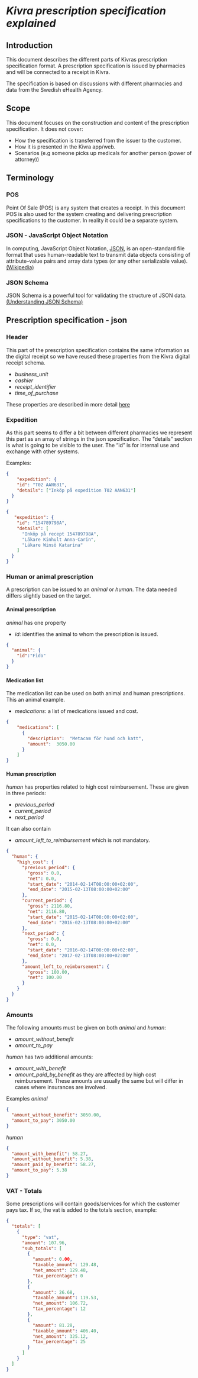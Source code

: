 # **_Kivra prescription specification explained_**

## Introduction
This document describes the different parts of Kivras prescription specification format. A prescription specification is issued by pharmacies and will be connected to a receipt in Kivra. 

The specification is based on discussions with different pharmacies and data from the Swedish eHealth Agency.

## Scope

This document focuses on the construction and content of the prescription specification. It does not cover:
- How the specification is transferred from the issuer to the customer.
- How it is presented in the Kivra app/web.
- Scenarios (e.g someone picks up medicals for another person (power of attorney))  

## Terminology

### POS

Point Of Sale (POS) is any system that creates a receipt. In this document POS is also used for the system creating and delivering prescription specifications to the customer.  In reality it could be a separate system.

### JSON - JavaScript Object Notation

In computing, JavaScript Object Notation, [JSON](https://www.json.org/), is an open-standard file format that uses human-readable text to transmit data objects consisting of attribute–value pairs and array data types (or any other serializable value). [(Wikipedia)](https://en.wikipedia.org/wiki/JSON)

### JSON Schema

JSON Schema is a powerful tool for validating the structure of JSON data. [(Understanding JSON Schema)](https://json-schema.org/understanding-json-schema/)

## Prescription specification - json

### Header

This part of the prescription specification contains the same information as the digital receipt so we have reused these properties from the Kivra digital receipt schema.  

- _business_unit_
- _cashier_
- _receipt_identifier_
- _time_of_purchase_

These properties are described in more detail [here](../retail/retail-schema-description.md)


### Expedition

As this part seems to differ a bit between different pharmacies we represent this part as an array of strings in the json specification. The “details” section is what is going to be visible to the user. The “id” is for internal use and exchange with other systems.

Examples:
```json
{
    "expedition": {
    "id": "T02 AAN631",
    "details": ["Inköp på expedition T02 AAN631"]
  }
}  
```

```json
{
   "expedition": {
    "id": "154789798A",
    "details": [
      "Inköp på recept 154789798A",
      "Läkare Kinhult Anna-Carin",
      "Läkare Winsö Katarina"
    ]
  }
}  
```

### Human or animal prescription
A prescription can be issued to an _animal_ or _human_. The data needed differs slightly based on the target.
#### Animal prescription
_animal_ has one property
- _id_: identifies the animal to whom the prescription is issued.
```json
{
  "animal": {
    "id":"Fido"
  }
}  
```

#### Medication list
The medication list can be used on both animal and human prescriptions. This an animal example.
- _medications_:  a list of medications issued and cost.
```json
{
    "medications": [
      {
        "description":  "Metacam för hund och katt",
        "amount":  3050.00
      }
    ]
}  
```
#### Human prescription
_human_ has properties related to high cost reimbursement. These are given in three periods:
- _previous_period_
- _current_period_
- _next_period_

It can also contain 
- _amount_left_to_reimbursement_
which is not mandatory.

```json
{
  "human": {
    "high_cost": {
      "previous_period": {
        "gross": 0.0,
        "net": 0.0,
        "start_date": "2014-02-14T08:00:00+02:00",
        "end_date": "2015-02-13T08:00:00+02:00"
      },
      "current_period": {
        "gross": 2116.80,
        "net": 2116.80,
        "start_date": "2015-02-14T08:00:00+02:00",
        "end_date": "2016-02-13T08:00:00+02:00"
      },
      "next_period": {
        "gross": 0.0,
        "net": 0.0,
        "start_date": "2016-02-14T08:00:00+02:00",
        "end_date": "2017-02-13T08:00:00+02:00"
      },
      "amount_left_to_reimbursement": {
        "gross": 100.00,
        "net": 100.00
      }      
    }
  }
}  
```

### Amounts
The following amounts must be given on both _animal_ and _human_:
- _amount_without_benefit_ 
- _amount_to_pay_

_human_ has two additional amounts:
- _amount_with_benefit_
- _amount_paid_by_benefit_
as they are affected by high cost reimbursement. These amounts are usually the same but will differ in cases where insurances are involved.

Examples
_animal_
```json
{
  "amount_without_benefit": 3050.00,
  "amount_to_pay": 3050.00
}  
```


_human_
```json
{
  "amount_with_benefit": 58.27,
  "amount_without_benefit": 5.38,
  "amount_paid_by_benefit": 58.27,  
  "amount_to_pay": 5.38
}  
```

### VAT - Totals
Some prescriptions will contain goods/services for which the customer pays tax. 
If so, the vat is added to the totals section, example:
```json
{
  "totals": [
    {
      "type": "vat",
      "amount": 107.96,
      "sub_totals": [
        {
          "amount": 0.00,
          "taxable_amount": 129.48,
          "net_amount": 129.48,
          "tax_percentage": 0
        },
        {
          "amount": 26.68,
          "taxable_amount": 119.53,
          "net_amount": 106.72,
          "tax_percentage": 12
        },
        {
          "amount": 81.28,
          "taxable_amount": 406.40,
          "net_amount": 325.12,
          "tax_percentage": 25
        }
      ]
    }
  ]
}  
```